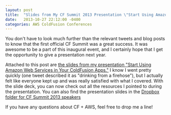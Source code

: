 ```yaml
---
layout: post
title:  "Slides from My CF Summit 2013 Presentation \"Start Using Amazon Web Services in Your ColdFusion Apps\""
date:   2013-10-27 22:12:00 -0400
categories: AWS ColdFusion Conferences
---
```


You don't have to look much further than the relevant tweets and blog posts to know that the first official CF Summit was a great success. It was awesome to be a part of this inaugural event, and I certainly hope that I get the opportunity to give a presentation next year. 

Attached to this post are [the slides from my presentation "Start Using Amazon Web Services in Your ColdFusion Apps."](/assets/pdf/StartUsingAWSinYourCFApps-Klaas.pdf) I know I went pretty quickly (one tweet described it as "drinking from a firehose"), but I actually felt like everyone kept up and was really satisfied with what I covered. With the slide deck, you can now check out all the resources I pointed to during the presentation. You can also find the presentation slides in the [Dropbox folder for CF Summit 2013 speakers](https://www.dropbox.com/sh/ro475gjwcywjg9k/Pekly_5P_o)

If you have any questions about CF + AWS, feel free to drop me a line!